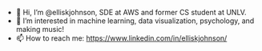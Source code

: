 - 👋 Hi, I’m @elliskjohnson, SDE at AWS and former CS student at UNLV.
- 👀 I’m interested in machine learning, data visualization, psychology, and making music!
- 📫 How to reach me: https://www.linkedin.com/in/elliskjohnson/

<!---
elliskjohnson/elliskjohnson is a ✨ special ✨ repository because its `README.md` (this file) appears on your GitHub profile.
You can click the Preview link to take a look at your changes.
--->

